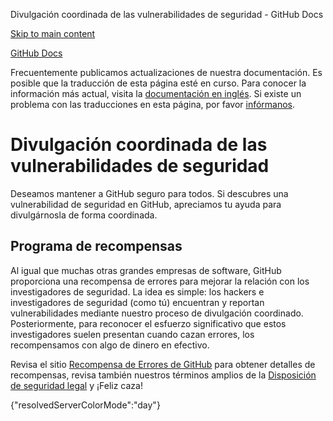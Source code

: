Divulgación coordinada de las vulnerabilidades de seguridad - GitHub Docs

[Skip to main content](#main-content)

[](/es)[GitHub Docs](/es)

Frecuentemente publicamos actualizaciones de nuestra documentación. Es posible que la traducción de esta página esté en curso. Para conocer la información más actual, visita la [documentación en inglés](/en). Si existe un problema con las traducciones en esta página, por favor [infórmanos](https://github.com/contact?form[subject]=translation%20issue%20on%20docs.github.com&form[comments]=).

Divulgación coordinada de las vulnerabilidades de seguridad
==========

Deseamos mantener a GitHub seguro para todos. Si descubres una vulnerabilidad de seguridad en GitHub, apreciamos tu ayuda para divulgárnosla de forma coordinada.

[](#bounty-program)Programa de recompensas
----------

Al igual que muchas otras grandes empresas de software, GitHub proporciona una recompensa de errores para mejorar la relación con los investigadores de seguridad. La idea es simple: los hackers e investigadores de seguridad (como tú) encuentran y reportan vulnerabilidades mediante nuestro proceso de divulgación coordinado. Posteriormente, para reconocer el esfuerzo significativo que estos investigadores suelen presentan cuando cazan errores, los recompensamos con algo de dinero en efectivo.

Revisa el sitio [Recompensa de Errores de GitHub](https://bounty.github.com) para obtener detalles de recompensas, revisa también nuestros términos amplios de la [Disposición de seguridad legal](/es/articles/github-bug-bounty-program-legal-safe-harbor) y ¡Feliz caza!

{"resolvedServerColorMode":"day"}
